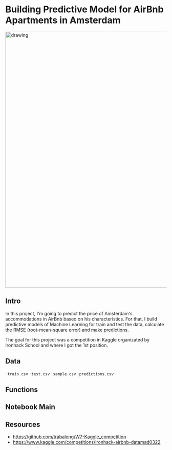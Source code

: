 # Building Predictive Model for AirBnb Apartments in Amsterdam

<img src="https://nbviewer.org/github/Ironhack-Data-Madrid-Enero-2022/w7-Kaggle_competition/blob/main/img/Airbnb-inventory-travel-vaccinations.jpg" alt="drawing" width="800"/>

## Intro

In this project, I'm going to predict the price of Amsterdam's accommodations in AirBnb based on his characteristics. For that, I build predictive models of Machine Learning for train and test the data, calculate the RMSE (root-mean-square error) and make predictions.

The goal for this project was a competition in Kaggle organizated by Ironhack School and where I got the 1st position.

## Data

-`train.csv`
-`test.csv`
-`sample.csv`
-`predictions.csv`

## Functions

## Notebook Main

## Resources
- https://github.com/trabalong/W7-Kaggle_competition
- https://www.kaggle.com/competitions/ironhack-airbnb-datamad0322

